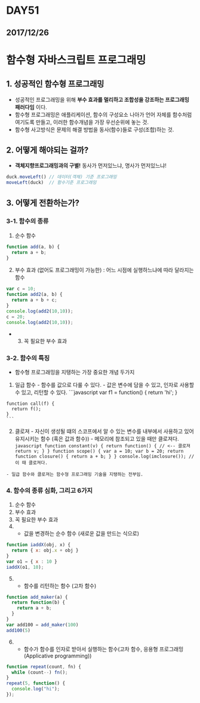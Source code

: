 # DAY51

## 2017/12/26

# 함수형 자바스크립트 프로그래밍
## 1. 성공적인 함수형 프로그래밍
  - 성공적인 프로그래밍을 위해 **부수 효과를 멀리하고 조합성을 강조하는 프로그래밍 패러다임** 이다.
  - 함수형 프로그래밍은 애플리케이션, 함수의 구성요소 나아가 언어 자체를 함수처럼 여기도록 만들고, 이러한 함수개념을 가장 우선순위에 놓는 것.
  - 함수형 사고방식은 문제의 해결 방법을 동사(함수)들로 구성(조합)하는 것.

## 2. 어떻게 해야되는 걸까?
  - **객체지향프로그래밍과의 구별!** 동사가 먼저있느냐, 명사가 먼저있느냐!
  ```javascript
  duck.moveLeft() // 데이터(객체) 기준 프로그래밍
  moveLeft(duck)  // 함수기준 프로그래밍
  ```

## 3. 어떻게 전환하는가?
### 3-1. 함수의 종류
  1) 순수 함수
  ```javascript
  function add(a, b) {
    return a + b;
  }
  ```
  2) 부수 효과 (없어도 프로그래밍이 가능한) : 어느 시점에 실행하느냐에 따라 달라지는 함수
  ```javascript
  var c = 10;
  function add2(a, b) {
    return a + b + c;
  }
  console.log(add2(10,10));
  c = 20;
  console.log(add2(10,10));
  ```
  - 3) 꼭 필요한 부수 효과

### 3-2. 함수의 특징
  - 함수형 프로그래밍을 지탱하는 가장 중요한 개념 두가지
  1) 일급 함수
    - 함수를 값으로 다룰 수 있다.
    - 값은 변수에 담을 수 있고, 인자로 사용할 수 있고, 리턴할 수 있다.
    ```javascript
    var f1 = function() {
      return 'hi';
    }

    function call(f) {
      return f();
    }
    ```

  2) 클로져
    - 자신이 생성될 떄의 스코프에서 알 수 있는 변수를 내부에서 사용하고 있어 유지시키는 함수 (혹은 값과 함수))
    - 메모리에 참조되고 있을 때만 클로져다.
    ```javascript
    function constant(v) {
      return function() { // <-- 클로져
        return v;
      }
    }
    function scope() {
      var a = 10;
      var b = 20;
      return function closure() {
        return a + b;
      }
    }
    console.log(imclosure()); //이 때 클로져다.
    ```

    - 일급 함수와 클로져는 함수형 프로그래밍 기술을 지탱하는 전부임.

### 4. 함수의 종류 심화, 그리고 6가지
  1) 순수 함수
  2) 부수 효과
  3) 꼭 필요한 부수 효과
  4) * 값을 변경하는 순수 함수 (새로운 값을 만드는 식으로)
  ```javascript
  function iaddX(obj, x) {
    return { x: obj.x + obj }
  }
  var o1 = { x : 10 }
  iaddX(o1, 10);
  ```
  5) * 함수를 리턴하는 함수 (고차 함수)
  ```javascript
  function add_maker(a) {
    return function(b) {
      return a + b;
    }
  }
  var add100 = add_maker(100)
  add100(5)
  ```
  6) * 함수가 함수를 인자로 받아서 실행하는 함수(고차 함수, 응용형 프로그래밍(Applicative programming))
  ```javascript
  function repeat(count, fn) {
    while (count--) fn();
  }
  repeat(5, function() {
    console.log("hi");
  });
  ```
